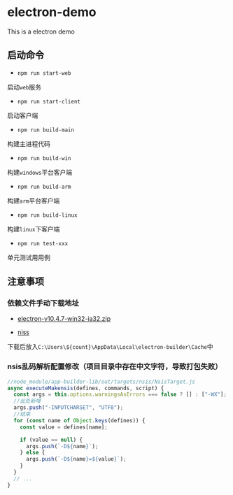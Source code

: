# electron-demo

This is a electron demo

## 启动命令

- `npm run start-web`

启动`web`服务

- `npm run start-client`

启动客户端

- `npm run build-main`

构建主进程代码

- `npm run build-win`

构建`windows`平台客户端

- `npm run build-arm`

构建`arm`平台客户端

- `npm run build-linux`

构建`linux`下客户端

- `npm run test-xxx`

单元测试用用例

## 注意事项

### 依赖文件手动下载地址

- [electron-v10.4.7-win32-ia32.zip](https://github.com/electron/electron/releases/download/v10.4.7/electron-v10.4.7-win32-ia32.zip)

- [niss](https://github.com/electron-userland/electron-builder-binaries/releases/tag/nsis-3.0.4.1)

下载后放入`C:\Users\${count}\AppData\Local\electron-builder\Cache`中

### nsis乱码解析配置修改（项目目录中存在中文字符，导致打包失败）

```JavaScript
//node_module/app-builder-lib/out/targets/nsis/NsisTarget.js
async executeMakensis(defines, commands, script) {
  const args = this.options.warningsAsErrors === false ? [] : ["-WX"];
  //此处新增
  args.push("-INPUTCHARSET", "UTF8");
  //结束
  for (const name of Object.keys(defines)) {
    const value = defines[name];

    if (value == null) {
      args.push(`-D${name}`);
    } else {
      args.push(`-D${name}=${value}`);
    }
  }
  // ...
}
```
